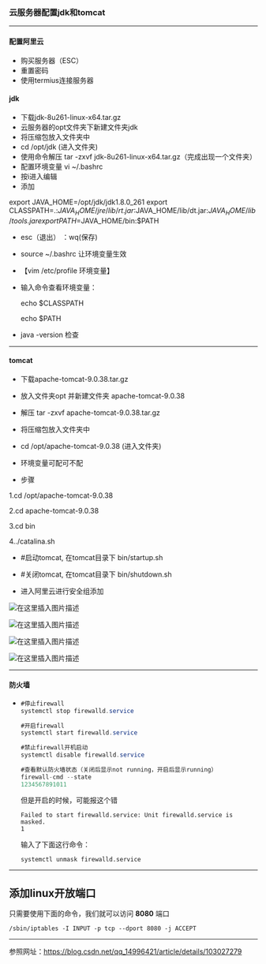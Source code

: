 ### 云服务器配置jdk和tomcat

------

#### 配置阿里云

* 购买服务器（ESC）
* 重置密码
* 使用termius连接服务器

#### jdk

* 下载jdk-8u261-linux-x64.tar.gz
* 云服务器的opt文件夹下新建文件夹jdk
* 将压缩包放入文件夹中
* cd  /opt/jdk  (进入文件夹)
* 使用命令解压 tar -zxvf jdk-8u261-linux-x64.tar.gz（完成出现一个文件夹）
* 配置环境变量 vi ~/.bashrc
* 按i进入编辑
* 添加

export JAVA_HOME=/opt/jdk/jdk1.8.0_261
export CLASSPATH=.:$JAVA_HOME/jre/lib/rt.jar:$JAVA_HOME/lib/dt.jar:$JAVA_HOME/lib/tools.jar
export PATH=$JAVA_HOME/bin:$PATH

* esc（退出） ：wq(保存)

* source ~/.bashrc 让环境变量生效

* 【vim /etc/profile 环境变量】

* 输入命令查看环境变量：

  echo $CLASSPATH

  echo $PATH

* java -version  检查

------

#### tomcat

* 下载apache-tomcat-9.0.38.tar.gz
* 放入文件夹opt 并新建文件夹 apache-tomcat-9.0.38
* 解压 tar -zxvf apache-tomcat-9.0.38.tar.gz

* 将压缩包放入文件夹中
* cd  /opt/apache-tomcat-9.0.38  (进入文件夹)
* 环境变量可配可不配
* 步骤

1.cd /opt/apache-tomcat-9.0.38

2.cd apache-tomcat-9.0.38

3.cd bin

4../catalina.sh

* \#启动tomcat, 在tomcat目录下 bin/startup.sh 
* #关闭tomcat, 在tomcat目录下 bin/shutdown.sh 

* 进入阿里云进行安全组添加

![在这里插入图片描述](https://img-blog.csdnimg.cn/20191112140009583.png?x-oss-process=image/watermark,type_ZmFuZ3poZW5naGVpdGk,shadow_10,text_aHR0cHM6Ly9ibG9nLmNzZG4ubmV0L3FxXzE0OTk2NDIx,size_16,color_FFFFFF,t_70)

![在这里插入图片描述](https://img-blog.csdnimg.cn/20191112140152509.png?x-oss-process=image/watermark,type_ZmFuZ3poZW5naGVpdGk,shadow_10,text_aHR0cHM6Ly9ibG9nLmNzZG4ubmV0L3FxXzE0OTk2NDIx,size_16,color_FFFFFF,t_70)

![在这里插入图片描述](https://img-blog.csdnimg.cn/20191112140254828.png?x-oss-process=image/watermark,type_ZmFuZ3poZW5naGVpdGk,shadow_10,text_aHR0cHM6Ly9ibG9nLmNzZG4ubmV0L3FxXzE0OTk2NDIx,size_16,color_FFFFFF,t_70)

![在这里插入图片描述](https://img-blog.csdnimg.cn/2019111214040495.png?x-oss-process=image/watermark,type_ZmFuZ3poZW5naGVpdGk,shadow_10,text_aHR0cHM6Ly9ibG9nLmNzZG4ubmV0L3FxXzE0OTk2NDIx,size_16,color_FFFFFF,t_70)

------

#### 防火墙

* ```java
  #停止firewall
  systemctl stop firewalld.service 
   
  #开启firewall
  systemctl start firewalld.service
   
  #禁止firewall开机启动
  systemctl disable firewalld.service 
   
  #查看默认防火墙状态（关闭后显示not running，开启后显示running）
  firewall-cmd --state
  1234567891011
  ```

  但是开启的时候，可能报这个错

  ```
  Failed to start firewalld.service: Unit firewalld.service is masked.
  1
  ```

  输入了下面这行命令：

  ```
  systemctl unmask firewalld.service
  ```

------

## 添加linux开放端口

只需要使用下面的命令，我们就可以访问 **8080** 端口

```
/sbin/iptables -I INPUT -p tcp --dport 8080 -j ACCEPT
```

------

参照网址：https://blog.csdn.net/qq_14996421/article/details/103027279